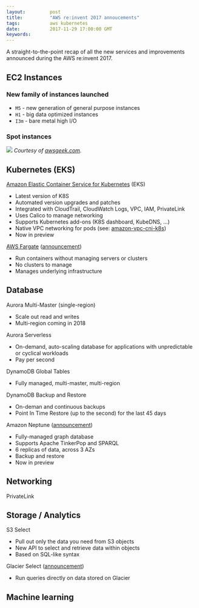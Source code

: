 ```yaml
---
layout:         post
title:          "AWS re:invent 2017 annoucements"
tags:           aws kubernetes
date:           2017-11-29 17:00:00 GMT
keywords:
---
```


A straight-to-the-point recap of all the new services and improvements announced during the AWS re:invent 2017.


## EC2 Instances

### New family of instances launched

- `M5` - new generation of general purpose instances
- `H1` - big data optimized instances
- `I3m` - bare metal high I/O

### Spot instances

![](https://www.awsgeek.com/images/amazon-ec2-spot-instances.jpg)
_Courtesy of [awsgeek.com](https://www.awsgeek.com/posts/amazon-ec2-spot-instances/)._


## Kubernetes (EKS)

[Amazon Elastic Container Service for Kubernetes](https://aws.amazon.com/eks/) (EKS)

- Latest version of K8S
- Automated version upgrades and patches
- Integrated with CloudTrail, CloudWatch Logs, VPC, IAM, PrivateLink
- Uses Calico to manage networking
- Supports Kubernetes add-ons (K8S dashboard, KubeDNS, ...)
- Native VPC networking for pods (see: [amazon-vpc-cni-k8s](https://github.com/aws/amazon-vpc-cni-k8s/))
- Now in preview

[AWS Fargate](https://aws.amazon.com/blogs/aws/aws-fargate/) ([announcement](https://aws.amazon.com/blogs/compute/aws-fargate-a-product-overview/))

- Run containers without managing servers or clusters
- No clusters to manage
- Manages underlying infrastructure

## Database

Aurora Multi-Master (single-region)

- Scale out read and writes
- Multi-region coming in 2018

Aurora Serverless

- On-demand, auto-scaling database for applications with unpredictable or cyclical workloads
- Pay per second

DynamoDB Global Tables

- Fully managed, multi-master, multi-region

DynamoDB Backup and Restore

- On-deman and continuous backups
- Point In Time Restore (up to the second) for the last 45 days

Amazon Neptune ([announcement](https://aws.amazon.com/blogs/aws/amazon-neptune-a-fully-managed-graph-database-service/))

- Fully-managed graph database
- Supports Apache TinkerPop and SPARQL
- 6 replicas of data, across 3 AZs
- Backup and restore
- Now in preview


## Networking

PrivateLink


## Storage / Analytics

S3 Select

- Pull out only the data you need from S3 objects
- New API to select and retrieve data within objects
- Based on SQL-like syntax

Glacier Select ([announcement](https://aws.amazon.com/blogs/aws/s3-glacier-select/))

- Run queries directly on data stored on Glacier


## Machine learning
